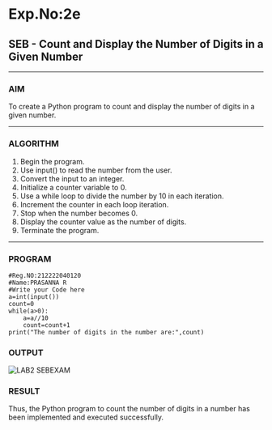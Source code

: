 # Exp.No:2e  
## SEB - Count and Display the Number of Digits in a Given Number

---

### AIM  
To create a Python program to count and display the number of digits in a given number.


---

### ALGORITHM

1.	Begin the program.
2.	Use input() to read the number from the user.
3.	Convert the input to an integer.
4.	Initialize a counter variable to 0.
5.	Use a while loop to divide the number by 10 in each iteration.
6.	Increment the counter in each loop iteration.
7.	Stop when the number becomes 0.
8.	Display the counter value as the number of digits.
9.	Terminate the program.


---

### PROGRAM
```
#Reg.NO:212222040120
#Name:PRASANNA R
#Write your Code here
a=int(input())
count=0
while(a>0):
    a=a//10
    count=count+1
print("The number of digits in the number are:",count)
```
### OUTPUT

![LAB2 SEBEXAM](https://github.com/user-attachments/assets/4de1a79d-53ac-4540-a06b-307543527349)


### RESULT
Thus, the Python program to count the number of digits in a number has been implemented and executed successfully.
